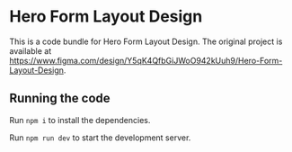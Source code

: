 
  # Hero Form Layout Design

  This is a code bundle for Hero Form Layout Design. The original project is available at https://www.figma.com/design/Y5qK4QfbGiJWoO942kUuh9/Hero-Form-Layout-Design.

  ## Running the code

  Run `npm i` to install the dependencies.

  Run `npm run dev` to start the development server.
  